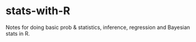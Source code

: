 # stats-with-R
Notes for doing basic prob &amp; statistics, inference, regression and Bayesian stats in R.
